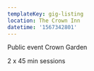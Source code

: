 ```yaml
---
templateKey: gig-listing
location: The Crown Inn
datetime: '1567342801'
---
```

Public event Crown Garden

2 x 45 min sessions
